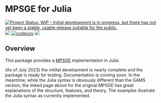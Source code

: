 # MPSGE for Julia

[![Project Status: WIP – Initial development is in progress, but there has not yet been a stable, usable release suitable for the public.](https://www.repostatus.org/badges/latest/wip.svg)](https://www.repostatus.org/#wip)
![](https://github.com/anthofflab/MPSGE.jl/workflows/Run%20CI%20on%20master/badge.svg)
[![codecov](https://codecov.io/gh/anthofflab/MPSGE.jl/branch/main/graph/badge.svg?token=wpCdr8HS2u)](https://codecov.io/gh/anthofflab/MPSGE.jl)
[![](https://img.shields.io/badge/docs-dev-blue.svg)](http://anthofflab.berkeley.edu/MPSGE.jl/dev/)

## Overview

This package provides a [MPSGE](https://www.gams.com/solvers/mpsge/index.htm) implementation in Julia.
<p> (As of July 2023) the initital development is nearly complete and the package is ready for testing. Documentation is coming soon. In the meantime, while the Julia syntax is obviously different than the GAMS version, the linked page above for the original MPSGE has great explanations of the structure, features, and theory. The examples illustrate the Julia syntax as currently implemented.
